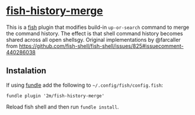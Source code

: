 # [fish-history-merge][]

[fish-history-merge]:        https://github.com/2m/fish-history-merge

This is a [fish](https://fishshell.com) plugin that modifies build-in `up-or-search` command to merge the command history.
The effect is that shell command history becomes shared across all open shellsgy.
Original implementations by @farcaller from https://github.com/fish-shell/fish-shell/issues/825#issuecomment-440286038

## Instalation

If using [fundle](https://github.com/danhper/fundle) add the following to `~/.config/fish/config.fish`:

```fish
fundle plugin '2m/fish-history-merge'
```

Reload fish shell and then run `fundle install`.

